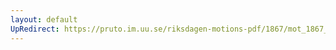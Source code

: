 ```yaml
---
layout: default
UpRedirect: https://pruto.im.uu.se/riksdagen-motions-pdf/1867/mot_1867__ak__285/mot_1867__ak__285-001.pdf
---
```


